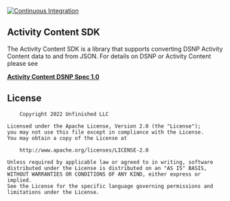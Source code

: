 <a href="https://github.com/LibertyDSNP/activity-content-swift/actions">
  <img src="https://github.com/LibertyDSNP/activity-content-swift/actions/workflows/swift.yml/badge.svg" alt="Continuous Integration">
</a>

## Activity Content SDK

The Activity Content SDK is a library that supports converting DSNP Activity Content data to and from JSON.
For details on DSNP or Activity Content please see

**[Activity Content DSNP Spec 1.0][1]**

## License

        Copyright 2022 Unfinished LLC

    Licensed under the Apache License, Version 2.0 (the "License");
    you may not use this file except in compliance with the License.
    You may obtain a copy of the License at

        http://www.apache.org/licenses/LICENSE-2.0

    Unless required by applicable law or agreed to in writing, software
    distributed under the License is distributed on an "AS IS" BASIS,
    WITHOUT WARRANTIES OR CONDITIONS OF ANY KIND, either express or implied.
    See the License for the specific language governing permissions and
    limitations under the License.

[1]: https://spec.dsnp.org/ActivityContent/Overview
